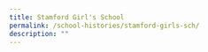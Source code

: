 ```yaml
---
title: Stamford Girl's School
permalink: /school-histories/stamford-girls-sch/
description: ""
---
```

